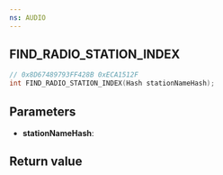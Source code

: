 ```yaml
---
ns: AUDIO
---
```

## FIND_RADIO_STATION_INDEX

```c
// 0x8D67489793FF428B 0xECA1512F
int FIND_RADIO_STATION_INDEX(Hash stationNameHash);
```


## Parameters
* **stationNameHash**: 

## Return value
